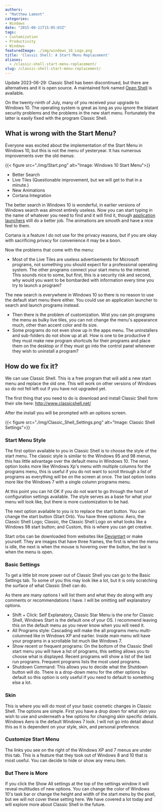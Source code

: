 ```yaml
---
authors: 
- "Matthew Lamont"
categories:
- Windows
date: "2015-08-11T15:05:03Z"
tags:
- Customization
- Productivity
- Windows
featuredImage: ./img/windows_10_Logo.png
title: 'Classic Shell: A Start Menu Replacement'
aliases:
  - /classic-shell-start-menu-replacement/
slug: /classic-shell-start-menu-replacement/
---
```


Update 2023-06-29: Classic Shell has been discontinued, but there are alternatives and it is open source. A maintained fork named [Open Shell](https://github.com/Open-Shell/Open-Shell-Menu) is available.

On the twenty-ninth of July, many of you received your upgrade to Windows 10. The operating system is great as long as you ignore the blatant security problems and the problems in the new start menu. Fortunately the latter is easily fixed with the program Classic Shell.

## What is wrong with the Start Menu?

Everyone was excited about the implementation of the Start Menu in Windows 10, but this is not the menu of yesteryear. It has numerous improvements over the old menus:

{{< figure src="./img/Start.png" alt="Image: Windows 10 Start Menu">}}

*   Better Search
*   Live Tiles (Questionable improvement, but we will get to that in a minute.)
*   New Animations
*   Cortana Integration

The better search in Windows 10 is wonderful, in earlier versions of Windows search was almost entirely useless. Now you can start typing in the name of whatever you need to find and it will find it, though [application launchers](http://www.blog.mattlamont.com/launchy-a-better-way-to-luanch-programs/) still do a better job. The animations are smooth and have a nice feel to them.

Cortana is a feature I do not use for the privacy reasons, but if you are okay with sacrificing privacy for convenience it may be a boon.

Now the problems that come with the menu:

*   Most of the Live Tiles are useless advertisements for Microsoft programs, not something you should expect for a professional operating system. The other programs connect your start menu to the internet. This sounds nice to some, but first, this is a security risk and second, why would you want to be bombarded with information every time you try to launch a program?

The new search is everywhere in Windows 10 so there is no reason to use the default start menu there either. You could use an application launcher to search and launch programs instead.

*   Then there is the problem of customization. Wist you can pin programs the menu as bulky live tiles, you can not change the menu's appearance much, other than accent color and its size.
*   Some programs do not even show up in the apps menu. The uninstallers and sub-folders do not show up at all. How is one to be productive if they must make new program shortcuts for their programs and place them on the desktop or if they must go into the control panel whenever they wish to uninstall a program?

## How do we fix it?

We can use Classic Shell. This is a free program that will add a new start menu and replace the old one. This will work on other versions of Windows so do not fell left out if you have not upgraded yet.

The first thing that you need to do is download and install Classic Shell form their site here: <a href="http://www.classicshell.net/">http://www.classicshell.net/</a>

After the install you will be prompted with an options screen.

{{< figure src="./img/Classic_Shell_Settings.png" alt="Image: Classic Shell Settings">}}

### Start Menu Style

The first option available to you in Classic Shell is to choose the style of the start menu. The classic style is similar to the Windows 95 and 98 menus, this has little advantage over the default menu in Windows 10. The next option looks more like Windows Xp's menu with multiple columns for the programs menu, this is useful if you do not want to scroll through a list of programs as everything will be on the screen at once. The last option looks more like the Windows 7 with a single column programs menu.

At this point you can hit OK if you do not want to go through the host of configuration settings available. The style serves as a base for what your menu will look like, but there is more customization to be had.

The next option available to you is to replace the start button. You can change the start button (Start Orb). You have three options: Aero, the Classic Shell Logo; Classic, the Classic Shell Logo on what looks like a Windows 98 start button; and Custom, this is where you can get creative.

Start orbs can be downloaded from websites like <a href="http://www.deviantart.com/browse/all/customization/?q=start%2520orb" target="_blank">Deviantart</a> or make yourself. They are images that have three frames, the first is when the menu is idle, the next is when the mouse is hovering over the button, the last is when the menu is open.
### Basic Settings

To get a little bit more power out of Classic Shell you can go to the Basic Settings tab. To some of you this may look like a lot, but it is only scratching the surface of what Classic Shell can do.

As there are many options I will list them and what they do along with any comments or recommendations I have. I will be omitting self explanatory options.

*   Shift + Click: Self Explanatory, Classic Star Menu is the one for Classic Shell, Windows Start is the default one of your OS. I recommend leaving this on the default menu as you never know when you will need it.
*   All Programs style: Cascading will make the all programs menu multi-columned like in Windows XP and earlier. Inside main menu will have your programs in a scrollable list much like Windows 7.
*   Show recent or frequent programs: On the bottom of the Classic Shell start menu you will have a list of programs, this setting allows you to choose what is displayed. Recent programs will show a list of the last run programs. Frequent programs lists the most used programs.
*   Shutdown Command: This allows you to decide what the Shutdown button will do. There is a drop-down menu for the other options by default so this option is only useful if you need to default to something else a lot.

### Skin

This is where you will do most of your basic cosmetic changes in Classic Shell. The options are simple. First you have a drop down for what skin you wish to use and underneath a few options for changing skin specific details. Windows Aero is the default Windows 7 look. I will not go into detail about this as it is dependent on your style, skin, and personal preference.

### Customize Start Menu

The links you see on the right of the Windows XP and 7 menus are under this tab. This is a feature that they took out of Windows 8 and 10 that is most useful. You can decide to hide or show any menu item.

### But There is More

If you click the Show All settings at the top of the settings window it will reveal multitudes of new options. You can change the color of Windows 10's task bar or change the height and width of the start menu by the pixel, but we will not cover these setting here. We have covered a lot today and will explore more about Classic Shell in the future.